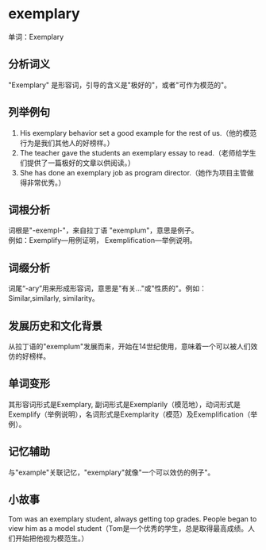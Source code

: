 # exemplary

单词：Exemplary

  

## 分析词义

  

"Exemplary" 是形容词，引导的含义是"极好的"，或者"可作为模范的"。

  

## 列举例句

  

1.  His exemplary behavior set a good example for the rest of us.（他的模范行为是我们其他人的好榜样。）
2.  The teacher gave the students an exemplary essay to read.（老师给学生们提供了一篇极好的文章以供阅读。）
3.  She has done an exemplary job as program director.（她作为项目主管做得非常优秀。）

  

## 词根分析

  

词根是"-exempl-"，来自拉丁语 "exemplum"，意思是例子。  
例如：Exemplify—用例证明， Exemplification—举例说明。

  

## 词缀分析

  

词尾“-ary”用来形成形容词，意思是"有关..."或"性质的"。例如：Similar,similarly, similarity。

  

## 发展历史和文化背景

  

从拉丁语的"exemplum"发展而来，开始在14世纪使用，意味着一个可以被人们效仿的好榜样。

  

## 单词变形

  

其形容词形式是Exemplary, 副词形式是Exemplarily（模范地），动词形式是Exemplify（举例说明），名词形式是Exemplarity（模范）及Exemplification（举例）。

  

## 记忆辅助

  

与"example"关联记忆，"exemplary"就像"一个可以效仿的例子"。

  

## 小故事

  

Tom was an exemplary student, always getting top grades. People began to view him as a model student（Tom是一个优秀的学生，总是取得最高成绩。人们开始把他视为模范生。）

